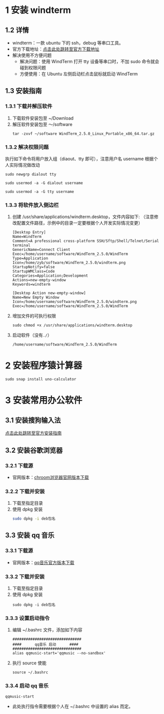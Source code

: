 # 1 安装 windterm
## 1.2 详情
- windterm：一款 ubuntu 下的 ssh，debug 等串口工具。
- 官方下载地址：[点击此处跳转至官方下载地址](https://github.com/kingToolbox/WindTerm/releases/tag/2.5.0)
- 解决使用不方便问题
    - 解决问题：使用 WindTerm 打开 tty 设备等串口时，不加 sudo 命令就会碰到权限问题
    - 方便使用：在 Ubuntu 左侧启动栏点击鼠标就启动 WindTerm
## 1.3 安装指南
### 1.3.1 下载并解压软件
1. 下载软件安装包至 ~/Download
2. 解压软件安装包至 ～/software
    ```
    tar -zxvf ~/software WindTerm_2.5.0_Linux_Portable_x86_64.tar.gz
    ```
### 1.3.2 解决权限问题
执行如下命令将用户放入组（diaout、tty 即可），注意用户名 username 根据个人实际情况做改动
```
sudo newgrp dialout tty
```
```
sudo usermod -a -G dialout username
```
```
sudo usermod -a -G tty username
```
### 1.3.3 将软件放入侧边栏
1. 创建 /usr/share/applications/windterm.desktop，文件内容如下: （注意修改配置文件路径，示例中的目录一定要根据个人开发实际情况变更）
    ```
    [Desktop Entry]
    Name=WindTerm
    Comment=A professional cross-platform SSH/Sftp/Shell/Telnet/Serial terminal
    GenericName=Connect Client
    Exec=/home/username/software/WindTerm_2.5.0/WindTerm
    Type=Application
    Icon=/home/zyb/software/WindTerm_2.5.0/windterm.png
    StartupNotify=false
    StartupWMClass=Code
    Categories=Application;Development
    Actions=new-empty-window
    Keywords=windterm
    
    [Desktop Action new-empty-window]
    Name=New Empty Window
    Icon=/home/username/software/WindTerm_2.5.0/windterm.png
    Exec=/home/username/software/WindTerm_2.5.0/WindTerm
    ```
2. 增加文件的可执行权限
    ```
    sudo chmod +x /usr/share/applications/windterm.desktop
    ```
3. 启动软件（没有`./`）
    ```
    /home/username/software/WindTerm_2.5.0/WindTerm
    ```
# 2 安装程序猿计算器
```
sudo snap install uno-calculator
```
# 3 安装常用办公软件
## 3.1 安装搜狗输入法
[点击此处跳转至官方安装指南](https://shurufa.sogou.com/linux/guide)
## 3.2 安装谷歌浏览器
### 3.2.1 下载源
- 官网版本：[chroom浏览器官网版本下载](https://www.google.com/chrome/)
### 3.2.2 下载并安装
1. 下载至指定目录
2. 使用 dpkg 安装
    ```bash
    sudo dpkg -i deb包名
    ```
## 3.3 安装 qq 音乐
### 3.3.1 下载源
- 官网版本：[qq音乐官方版本下载](https://y.qq.com/download/download.html)
### 3.3.2 下载并安装
1. 下载至指定目录
2. 使用 dpkg 安装
    ```
    sudo dpkg -i deb包名
    ```
### 3.3.3 设置启动指令
1. 编辑 ~/.bashrc 文件，添加如下内容
    ```
    ###############################
    ####      qq音乐 启动      ####
    ###############################
    alias qqmusic-start='qqmusic --no-sandbox'
    ```
2. 执行 source 使能
    ```
    source ~/.bashrc
    ```
### 3.3.4 启动 qq 音乐
```
qqmusic-start
```
- 此处执行指令需要根据个人在 ~/.bashrc 中设置的 alias 而定。